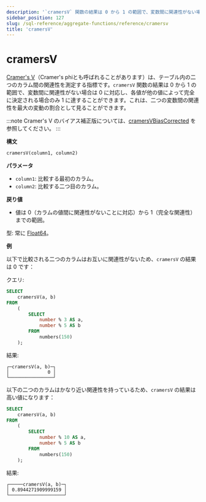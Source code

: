 ```yaml
---
description: '`cramersV` 関数の結果は 0 から 1 の範囲で、変数間に関連性がない場合は 0 に対応し、各値が他の値によって完全に決定される場合のみ 1 に達することができます。これは、二つの変数間の関連性を最大の変動の割合として見ることができます。'
sidebar_position: 127
slug: /sql-reference/aggregate-functions/reference/cramersv
title: 'cramersV'
---
```



# cramersV

[Cramer's V](https://en.wikipedia.org/wiki/Cram%C3%A9r%27s_V)（Cramer's phiとも呼ばれることがあります）は、テーブル内の二つのカラム間の関連性を測定する指標です。`cramersV` 関数の結果は 0 から 1 の範囲で、変数間に関連性がない場合は 0 に対応し、各値が他の値によって完全に決定される場合のみ 1 に達することができます。これは、二つの変数間の関連性を最大の変動の割合として見ることができます。

:::note
Cramer's V のバイアス補正版については、[cramersVBiasCorrected](./cramersvbiascorrected.md) を参照してください。
:::

**構文**

```sql
cramersV(column1, column2)
```

**パラメータ**

- `column1`: 比較する最初のカラム。
- `column2`: 比較する二つ目のカラム。

**戻り値**

- 値は 0（カラムの値間に関連性がないことに対応）から 1（完全な関連性）までの範囲。

型: 常に [Float64](../../../sql-reference/data-types/float.md)。

**例**

以下で比較される二つのカラムはお互いに関連性がないため、`cramersV` の結果は 0 です：

クエリ:

```sql
SELECT
    cramersV(a, b)
FROM
    (
        SELECT
            number % 3 AS a,
            number % 5 AS b
        FROM
            numbers(150)
    );
```

結果:

```response
┌─cramersV(a, b)─┐
│              0 │
└────────────────┘
```

以下の二つのカラムはかなり近い関連性を持っているため、`cramersV` の結果は高い値になります：

```sql
SELECT
    cramersV(a, b)
FROM
    (
        SELECT
            number % 10 AS a,
            number % 5 AS b
        FROM
            numbers(150)
    );
```

結果:

```response
┌─────cramersV(a, b)─┐
│ 0.8944271909999159 │
└────────────────────┘
```
